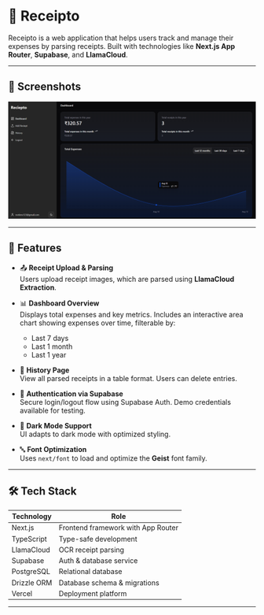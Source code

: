 # 🧾 Receipto

Receipto is a web application that helps users track and manage their expenses by parsing receipts. Built with technologies like **Next.js App Router**, **Supabase**, and **LlamaCloud**.

---

## 📸 Screenshots

![App Screenshot](https://raw.githubusercontent.com/Naveenkms/my-portfolio/refs/heads/main/assets/project-img/Screenshot%202025-08-15%20201216.png)

---


## 🚀 Features

- 📤 **Receipt Upload & Parsing**  
  Users upload receipt images, which are parsed using **LlamaCloud Extraction**. 

- 📊 **Dashboard Overview**  
  Displays total expenses and key metrics. Includes an interactive area chart showing expenses over time, filterable by:
  - Last 7 days
  - Last 1 month
  - Last 1 year

- 📁 **History Page**  
  View all parsed receipts in a table format. Users can delete entries.

- 🔐 **Authentication via Supabase**  
  Secure login/logout flow using Supabase Auth. Demo credentials available for testing.

- 🌙 **Dark Mode Support**  
  UI adapts to dark mode with optimized styling.

- 🔤 **Font Optimization**  
  Uses `next/font` to load and optimize the **Geist** font family.

---

## 🛠️ Tech Stack

| Technology     | Role                                      |
|----------------|-------------------------------------------|
| Next.js        | Frontend framework with App Router        |
| TypeScript     | Type-safe development                     |
| LlamaCloud     | OCR receipt parsing                       |
| Supabase       | Auth & database service                   |
| PostgreSQL     | Relational database                       |
| Drizzle ORM    | Database schema & migrations              |
| Vercel         | Deployment platform                       |

---
    

